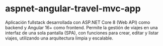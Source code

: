 # aspnet-angular-travel-mvc-app
Aplicación fullstack desarrollada con ASP.NET Core 8 (Web API) como backend y Angular 16+ como frontend. Permite la gestión de viajes en una interfaz de una sola pantalla (SPA), con funciones para crear, editar y listar viajes, utilizando una arquitectura limpia y escalable.
